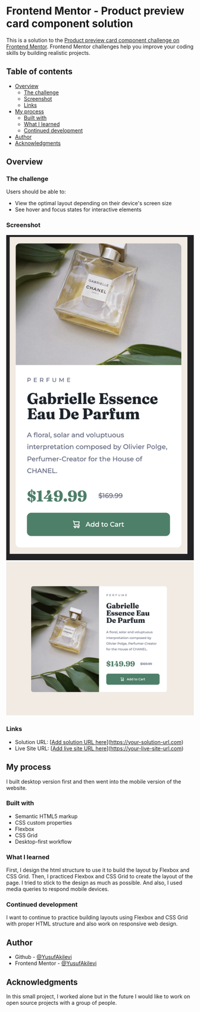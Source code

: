 # Frontend Mentor - Product preview card component solution

This is a solution to the [Product preview card component challenge on Frontend Mentor](https://www.frontendmentor.io/challenges/product-preview-card-component-GO7UmttRfa). Frontend Mentor challenges help you improve your coding skills by building realistic projects.

## Table of contents

- [Overview](#overview)
  - [The challenge](#the-challenge)
  - [Screenshot](#screenshot)
  - [Links](#links)
- [My process](#my-process)
  - [Built with](#built-with)
  - [What I learned](#what-i-learned)
  - [Continued development](#continued-development)
- [Author](#author)
- [Acknowledgments](#acknowledgments)

## Overview

### The challenge

Users should be able to:

- View the optimal layout depending on their device's screen size
- See hover and focus states for interactive elements

### Screenshot

![](./Mobile-screenshot.png)
![](./Desktop-screenshot.png)

### Links

- Solution URL: [[Add solution URL here](https://github.com/YusufAkilevi/Product-Preview-Card-Component--FrontendMentor-)](https://your-solution-url.com)
- Live Site URL: [[Add live site URL here](https://yusufakilevi.github.io/Product-Preview-Card-Component--FrontendMentor-/)](https://your-live-site-url.com)

## My process

I built desktop version first and then went into the mobile version of the website.

### Built with

- Semantic HTML5 markup
- CSS custom properties
- Flexbox
- CSS Grid
- Desktop-first workflow

### What I learned

First, I design the html structure to use it to build the layout by Flexbox and CSS Grid. Then, I practiced Flexbox and CSS Grid to create the layout of the page.
I tried to stick to the design as much as possible. And also, I used media queries to respond mobile devices.

### Continued development

I want to continue to practice building layouts using Flexbox and CSS Grid with proper HTML structure and also work on responsive web design.

## Author

- Github - [@YusufAkilevi](https://github.com/YusufAkilevi)
- Frontend Mentor - [@YusufAkilevi](https://www.frontendmentor.io/profile/YusufAkilevi)

## Acknowledgments

In this small project, I worked alone but in the future I would like to work on open source projects with a group of people.
